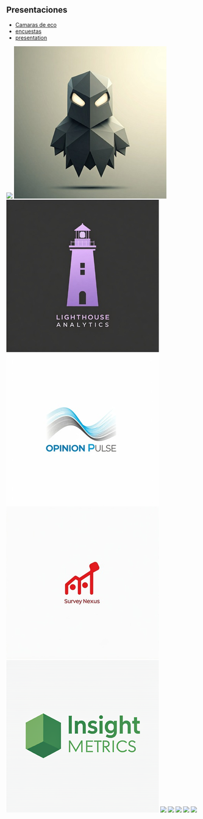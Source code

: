 
## Presentaciones

- [Camaras de eco](/echo-chambers.html)
- [encuestas](/analisis-encuestas.html)
- [presentation](/lab---3.html)

![](ima/chief.jepg)
![](ima/data_ghost.jpeg)
![](ima/light_analytics.jpeg)
![](ima/opinion_pulse.jpeg)
![](ima/snexus.jpeg)
![](ima/insight_metrics.png)
![](ima/bot.jepg)
![](ima/fernsby.jepg)
![](ima/veritas.jepg)
![](ima/valen.jepg)
![](ima/econ_prof.jepg)
